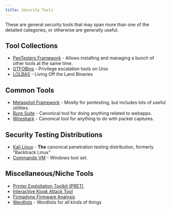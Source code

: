 ```yaml
---
title: Security Tools
---
```


These are general security tools that may span more than one of the detailed
categories, or otherwise are generally useful.

## Tool Collections ##

* [PenTesters Framework](https://github.com/trustedsec/ptf) - Allows installing
  and managing a bunch of other tools at the same time.
* [GTFOBins](https://gtfobins.github.io/) - Privilege escalation tools on Unix
* [LOLBAS](https://lolbas-project.github.io/) - Living Off the Land Binaries

## Common Tools ##

* [Metasploit Framework](https://www.metasploit.com/) - Mostly for pentesting,
  but includes lots of useful utilities.
* [Burp Suite](https://portswigger.net/burp/) - Canonical tool for doing
  anything related to webapps.
* [Wireshark](https://www.wireshark.org) - Canonical tool for anything to do
  with packet captures.

## Security Testing Distributions ##

* [Kali Linux](https://www.kali.org/) - **The** canonical penetration testing
  distribution, formerly "Backtrack Linux"
* [Commando VM](https://www.fireeye.com/blog/threat-research/2019/03/commando-vm-windows-offensive-distribution.html) - Windows tool set.

## Miscellaneous/Niche Tools ##

* [Printer Exploitation Toolkit (PRET)](https://github.com/RUB-NDS/PRET)
* [Interactive Kiosk Attack Tool](http://www.ikat.kronicd.net/)
* [Firmadyne Firmware Analysis](https://github.com/firmadyne/firmadyne)
* [Werdlists](https://github.com/decal/werdlists) - Wordlists for all kinds of
  things
